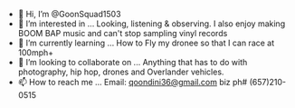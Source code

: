 - 👋 Hi, I’m @GoonSquad1503
- 👀 I’m interested in ... Looking, listening & observing.
I also enjoy making BOOM BAP music and can't stop sampling vinyl records 
- 🌱 I’m currently learning ... How to Fly my dronee so that I can race at 100mph+
- 💞️ I’m looking to collaborate on ... Anything that has to do with photography, hip hop, drones and Overlander vehicles. 
- 📫 How to reach me ... Email: qoondini36@gmail.com biz ph# (657)210-0515

<!---
GoonSquad1503/GoonSquad1503 is a ✨ special ✨ repository because its `README.md` (this file) appears on your GitHub profile.
You can click the Preview link to take a look at your changes.
--->
